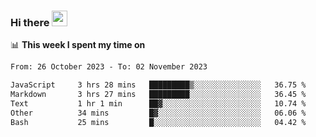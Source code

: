 ### Hi there <a href="https://www.gautamkrishnar.com/"><img src="https://media.giphy.com/media/hvRJCLFzcasrR4ia7z/giphy.gif" width="25px"></a>

📊 **This week I spent my time on**

<!--START_SECTION:waka-->

```txt
From: 26 October 2023 - To: 02 November 2023

JavaScript     3 hrs 28 mins   █████████▒░░░░░░░░░░░░░░░   36.75 %
Markdown       3 hrs 27 mins   █████████░░░░░░░░░░░░░░░░   36.45 %
Text           1 hr 1 min      ██▓░░░░░░░░░░░░░░░░░░░░░░   10.74 %
Other          34 mins         █▓░░░░░░░░░░░░░░░░░░░░░░░   06.06 %
Bash           25 mins         █░░░░░░░░░░░░░░░░░░░░░░░░   04.42 %
```

<!--END_SECTION:waka-->
